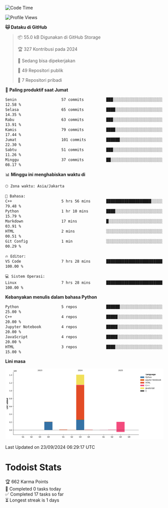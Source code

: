 <!--START_SECTION:waka-->
![Code Time](http://img.shields.io/badge/Code%20Time-43%20hrs%2025%20mins-blue)

![Profile Views](http://img.shields.io/badge/Profil%20dilihat-3-blue)

**🐱 Dataku di GitHub** 

> 📦 55.0 kB Digunakan di GitHub Storage 
 > 
> 🏆 327 Kontribusi pada 2024
 > 
> 💼 Sedang bisa dipekerjakan
 > 
> 📜 49 Repositori publik 
 > 
> 🔑 7 Repositori pribadi 
 > 
📅 **Paling produktif saat Jumat** 

```text
Senin                    57 commits          ███░░░░░░░░░░░░░░░░░░░░░░   12.58 % 
Selasa                   65 commits          ████░░░░░░░░░░░░░░░░░░░░░   14.35 % 
Rabu                     63 commits          ███░░░░░░░░░░░░░░░░░░░░░░   13.91 % 
Kamis                    79 commits          ████░░░░░░░░░░░░░░░░░░░░░   17.44 % 
Jumat                    101 commits         ██████░░░░░░░░░░░░░░░░░░░   22.30 % 
Sabtu                    51 commits          ███░░░░░░░░░░░░░░░░░░░░░░   11.26 % 
Minggu                   37 commits          ██░░░░░░░░░░░░░░░░░░░░░░░   08.17 % 
```


📊 **Minggu ini menghabiskan waktu di** 

```text
🕑︎ Zona waktu: Asia/Jakarta

💬 Bahasa: 
C++                      5 hrs 56 mins       ████████████████████░░░░░   79.48 % 
Python                   1 hr 10 mins        ████░░░░░░░░░░░░░░░░░░░░░   15.79 % 
Markdown                 17 mins             █░░░░░░░░░░░░░░░░░░░░░░░░   03.91 % 
HTML                     2 mins              ░░░░░░░░░░░░░░░░░░░░░░░░░   00.51 % 
Git Config               1 min               ░░░░░░░░░░░░░░░░░░░░░░░░░   00.29 % 

🔥 Editor: 
VS Code                  7 hrs 28 mins       █████████████████████████   100.00 % 

💻 Sistem Operasi: 
Linux                    7 hrs 28 mins       █████████████████████████   100.00 % 
```

**Kebanyakan menulis dalam bahasa Python** 

```text
Python                   5 repos             ██████░░░░░░░░░░░░░░░░░░░   25.00 % 
C++                      4 repos             █████░░░░░░░░░░░░░░░░░░░░   20.00 % 
Jupyter Notebook         4 repos             █████░░░░░░░░░░░░░░░░░░░░   20.00 % 
JavaScript               4 repos             █████░░░░░░░░░░░░░░░░░░░░   20.00 % 
HTML                     3 repos             ████░░░░░░░░░░░░░░░░░░░░░   15.00 % 
```



**Lini masa**

![Lines of Code chart](https://raw.githubusercontent.com/yusuf601/yusuf601/main/assets/bar_graph.png)


 Last Updated on 23/09/2024 06:29:17 UTC
<!--END_SECTION:waka-->
# Todoist Stats

<!-- TODO-IST:START -->
🏆  662 Karma Points           
🌸  Completed 0 tasks today           
✅  Completed 17 tasks so far           
⏳  Longest streak is 1 days
<!-- TODO-IST:END -->
